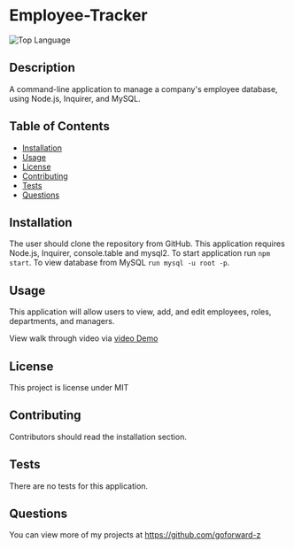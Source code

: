 # Employee-Tracker
![Top Language](https://img.shields.io/github/languages/top/goforward-z/Employee-Tracker)
## Description 
A command-line application to manage a company's employee database, using Node.js, Inquirer, and MySQL.

## Table of Contents
* [Installation](#installation)
* [Usage](#usage)
* [License](#license)
* [Contributing](#contributing)
* [Tests](#tests)
* [Questions](#questions)

## Installation 
The user should clone the repository from GitHub. This application requires Node.js, Inquirer, console.table and mysql2. To start application run `npm start`. To view database from MySQL `run mysql -u root -p`. 

## Usage 
This application will allow users to view, add, and edit employees, roles, departments, and managers. 

View walk through video via [video Demo](https://drive.google.com/file/d/1R7GPE1cjZS8Xt2EfC1Vu0yAyaqd8evpb/view)

## License 
This project is license under MIT

## Contributing 
Contributors should read the installation section. 

## Tests
There are no tests for this application. 

## Questions
You can view more of my projects at https://github.com/goforward-z